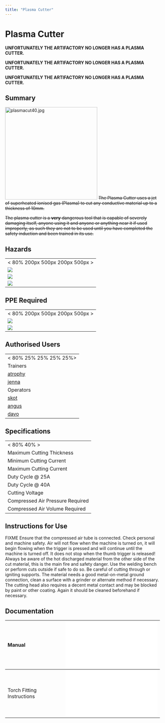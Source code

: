 ```yaml
---
title: "Plasma Cutter"
---
```

# Plasma Cutter

**UNFORTUNATELY THE ARTIFACTORY NO LONGER HAS A PLASMA CUTTER.**

**UNFORTUNATELY THE ARTIFACTORY NO LONGER HAS A PLASMA CUTTER.**

**UNFORTUNATELY THE ARTIFACTORY NO LONGER HAS A PLASMA CUTTER.**

## Summary

<img src="/tools/toolphotos/plasmacut40/plasmacut40.jpg" class="align-left" width="300" alt="plasmacut40.jpg" /> <s>The Plasma Cutter uses a jet of superheated ionised gas (Plasma) to cut any conductive material up to a thickness of 10mm.  
  
The plasma cutter is a **very** dangerous tool that is capable of severely damaging itself, anyone using it and anyone or anything near it if used improperly, as such they are not to be used until you have completed the safety induction and been trained in its use.</s>

## Hazards

|                                       |
|---------------------------------------|
| \< 80% 200px 500px 200px 500px \>     |
| ![](/tools/hazards/explosive.svg)     |
| ![](/tools/hazards/fire.svg)          |
| ![](/tools/hazards/visible_light.svg) |

## PPE Required

|                                         |
|-----------------------------------------|
| \< 80% 200px 500px 200px 500px \>       |
| ![](/tools/protection/ppe_clothing.svg) |
| ![](/tools/protection/ppe_gloves.svg)   |

## Authorised Users

|                          |
|--------------------------|
| \< 80% 25% 25% 25% 25%\> |
| Trainers                 |
| [atrophy](/user/atrophy) |
| [jenna](/user/jenna)     |
| Operators                |
| [skot](/user/skot)       |
| [angus](/user/angus)     |
| [davo](/user/davo)       |

## Specifications

|                                  |
|----------------------------------|
| \< 80% 40% \>                    |
| Maximum Cutting Thickness        |
| Minimum Cutting Current          |
| Maximum Cutting Current          |
| Duty Cycle @ 25A                 |
| Duty Cycle @ 40A                 |
| Cutting Voltage                  |
| Compressed Air Pressure Required |
| Compressed Air Volume Required   |

## Instructions for Use

FIXME Ensure that the compressed air tube is connected. Check personal and machine safety. Air will not flow when the machine is turned on, it will begin flowing when the trigger is pressed and will continue until the machine is turned off. It does not stop when the thumb trigger is released! Always be aware of the hot discharged material from the other side of the cut material, this is the main fire and safety danger. Use the welding bench or perform cuts outside if safe to do so. Be careful of cutting through or igniting supports. The material needs a good metal-on-metal ground connection, clean a surface with a grinder or alternate method if necessary. The cutting head also requires a decent metal contact and may be blocked by paint or other coating. Again it should be cleaned beforehand if necessary.

## Documentation

| Manual                     | ![PDF Download](/tools/manuals/cut40.pdf)                         |
|:---------------------------|-------------------------------------------------------------------|
| Torch Fitting Instructions | ![PDF Download](/tools/manuals/plasma_central_adaptor_manual.pdf) |
